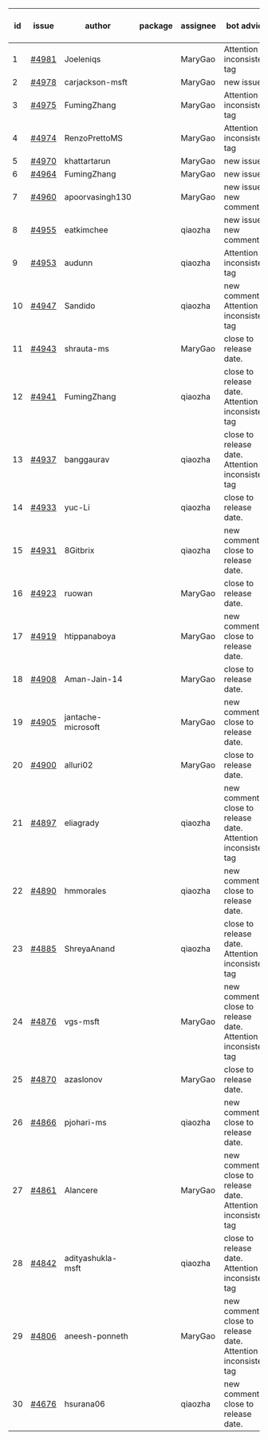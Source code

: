 | id | issue | author | package | assignee | bot advice | created date of issue | target release date | date from target |
| ------ | ------ | ------ | ------ | ------ | ------ | ------ | ------ | :-----: |
| 1 | [#4981](https://github.com/Azure/sdk-release-request/issues/4981) | Joeleniqs |  | MaryGao | Attention to inconsistent tag | 02-24 | 03-22 |  |
| 2 | [#4978](https://github.com/Azure/sdk-release-request/issues/4978) | carjackson-msft |  | MaryGao | new issue. | 02-22 | 03-22 |  |
| 3 | [#4975](https://github.com/Azure/sdk-release-request/issues/4975) | FumingZhang |  | MaryGao | Attention to inconsistent tag | 02-21 | 03-22 |  |
| 4 | [#4974](https://github.com/Azure/sdk-release-request/issues/4974) | RenzoPrettoMS |  | MaryGao | Attention to inconsistent tag | 02-21 | 03-22 |  |
| 5 | [#4970](https://github.com/Azure/sdk-release-request/issues/4970) | khattartarun |  | MaryGao | new issue. | 02-20 | 03-22 |  |
| 6 | [#4964](https://github.com/Azure/sdk-release-request/issues/4964) | FumingZhang |  | MaryGao | new issue. | 02-19 | 03-22 |  |
| 7 | [#4960](https://github.com/Azure/sdk-release-request/issues/4960) | apoorvasingh130 |  | MaryGao | new issue. new comment. | 02-19 | 03-22 |  |
| 8 | [#4955](https://github.com/Azure/sdk-release-request/issues/4955) | eatkimchee |  | qiaozha | new issue. new comment. | 02-17 | 03-22 |  |
| 9 | [#4953](https://github.com/Azure/sdk-release-request/issues/4953) | audunn |  | qiaozha | Attention to inconsistent tag | 02-16 | 03-22 |  |
| 10 | [#4947](https://github.com/Azure/sdk-release-request/issues/4947) | Sandido |  | qiaozha | new comment. Attention to inconsistent tag | 02-15 | 03-22 |  |
| 11 | [#4943](https://github.com/Azure/sdk-release-request/issues/4943) | shrauta-ms |  | MaryGao | close to release date.  | 02-08 | 02-23 | -2 |
| 12 | [#4941](https://github.com/Azure/sdk-release-request/issues/4941) | FumingZhang |  | qiaozha | close to release date.  Attention to inconsistent tag | 02-02 | 02-23 | -2 |
| 13 | [#4937](https://github.com/Azure/sdk-release-request/issues/4937) | banggaurav |  | qiaozha | close to release date.  Attention to inconsistent tag | 02-01 | 02-23 | -2 |
| 14 | [#4933](https://github.com/Azure/sdk-release-request/issues/4933) | yuc-Li |  | qiaozha | close to release date.  | 02-01 | 02-23 | -2 |
| 15 | [#4931](https://github.com/Azure/sdk-release-request/issues/4931) | 8Gitbrix |  | qiaozha | new comment. close to release date.  | 01-31 | 02-23 | -2 |
| 16 | [#4923](https://github.com/Azure/sdk-release-request/issues/4923) | ruowan |  | MaryGao | close to release date.  | 01-26 | 02-23 | -2 |
| 17 | [#4919](https://github.com/Azure/sdk-release-request/issues/4919) | htippanaboya |  | MaryGao | new comment. close to release date.  | 01-24 | 02-23 | -2 |
| 18 | [#4908](https://github.com/Azure/sdk-release-request/issues/4908) | Aman-Jain-14 |  | MaryGao | close to release date.  | 01-22 | 02-23 | -2 |
| 19 | [#4905](https://github.com/Azure/sdk-release-request/issues/4905) | jantache-microsoft |  | MaryGao | new comment. close to release date.  | 01-22 | 02-23 | -2 |
| 20 | [#4900](https://github.com/Azure/sdk-release-request/issues/4900) | alluri02 |  | MaryGao | close to release date.  | 01-22 | 02-23 | -2 |
| 21 | [#4897](https://github.com/Azure/sdk-release-request/issues/4897) | eliagrady |  | qiaozha | new comment. close to release date.  Attention to inconsistent tag | 01-18 | 02-23 | -2 |
| 22 | [#4890](https://github.com/Azure/sdk-release-request/issues/4890) | hmmorales |  | qiaozha | new comment. close to release date.  | 01-16 | 02-23 | -2 |
| 23 | [#4885](https://github.com/Azure/sdk-release-request/issues/4885) | ShreyaAnand |  | qiaozha | close to release date.  Attention to inconsistent tag | 01-15 | 02-23 | -2 |
| 24 | [#4876](https://github.com/Azure/sdk-release-request/issues/4876) | vgs-msft |  | MaryGao | new comment. close to release date.  Attention to inconsistent tag | 01-09 | 02-23 | -2 |
| 25 | [#4870](https://github.com/Azure/sdk-release-request/issues/4870) | azaslonov |  | MaryGao | close to release date.  | 01-08 | 02-23 | -2 |
| 26 | [#4866](https://github.com/Azure/sdk-release-request/issues/4866) | pjohari-ms |  | qiaozha | new comment. close to release date.  | 01-06 | 02-23 | -2 |
| 27 | [#4861](https://github.com/Azure/sdk-release-request/issues/4861) | Alancere |  | MaryGao | new comment. close to release date.  Attention to inconsistent tag | 12-27 | 02-23 | -2 |
| 28 | [#4842](https://github.com/Azure/sdk-release-request/issues/4842) | adityashukla-msft |  | qiaozha | close to release date.  Attention to inconsistent tag | 12-20 | 02-23 | -2 |
| 29 | [#4806](https://github.com/Azure/sdk-release-request/issues/4806) | aneesh-ponneth |  | MaryGao | new comment. close to release date.  Attention to inconsistent tag | 11-29 | 02-23 | -2 |
| 30 | [#4676](https://github.com/Azure/sdk-release-request/issues/4676) | hsurana06 |  | qiaozha | new comment. close to release date.  | 10-23 | 02-23 | -2 |
